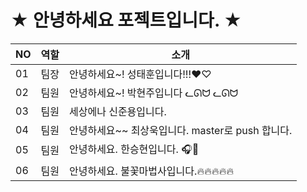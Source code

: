 # ★ 안녕하세요 포젝트입니다. ★ 
 
|NO|역할|소개| 
|-|-|-|
|01|팀장|안녕하세요~! 성태훈입니다!!!♥♡|  
|02|팀원|안녕하세요~! 박현주입니다  ᓚᘏᗢ ᓚᘏᗢ|
|03|팀원|세상에나 신준용입니다.|
|04|팀원|안녕하세요~~ 최상욱입니다. master로 push 합니다. |
|05|팀원|안녕하세요. 한승현입니다. 🎧🎸|
|06|팀원|안녕하세요. 불꽃마법사입니다.🔥🔥🔥🔥🔥 | 